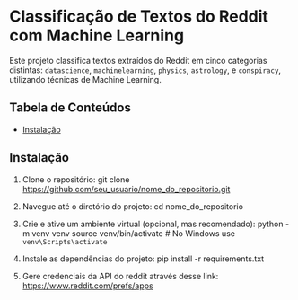 # Classificação de Textos do Reddit com Machine Learning

Este projeto classifica textos extraídos do Reddit em cinco categorias distintas: `datascience`, `machinelearning`, `physics`, `astrology`, e `conspiracy`, utilizando técnicas de Machine Learning.

## Tabela de Conteúdos
- [Instalação](#instalação)

## Instalação

1. Clone o repositório:
   git clone https://github.com/seu_usuario/nome_do_repositorio.git

2. Navegue até o diretório do projeto:
cd nome_do_repositorio

4. Crie e ative um ambiente virtual (opcional, mas recomendado):
python -m venv venv
source venv/bin/activate  # No Windows use `venv\Scripts\activate`

5. Instale as dependências do projeto:
pip install -r requirements.txt

7. Gere credenciais da API do reddit através desse link:
https://www.reddit.com/prefs/apps



